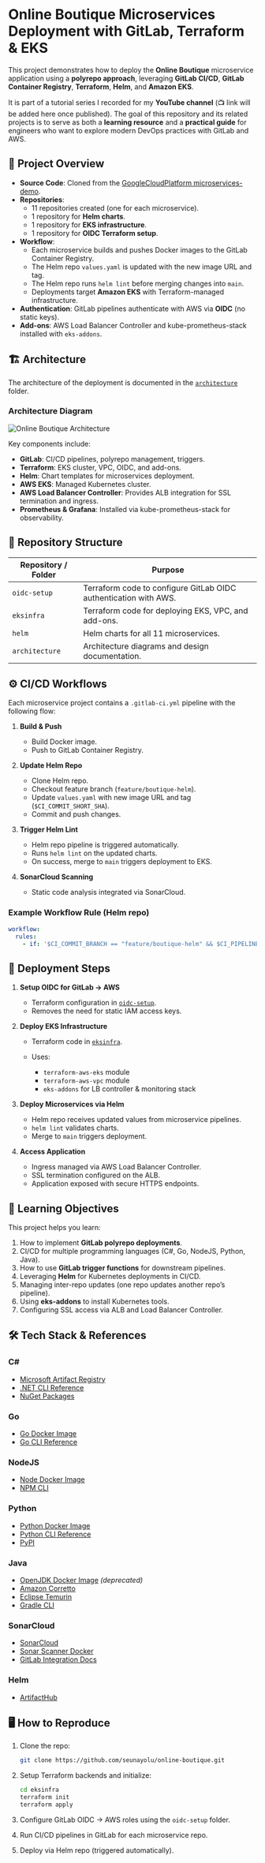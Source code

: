 # Online Boutique Microservices Deployment with GitLab, Terraform & EKS

This project demonstrates how to deploy the **Online Boutique** microservice application using a **polyrepo approach**, leveraging **GitLab CI/CD**, **GitLab Container Registry**, **Terraform**, **Helm**, and **Amazon EKS**.  

It is part of a tutorial series I recorded for my **YouTube channel** (📺 link will be added here once published). The goal of this repository and its related projects is to serve as both a **learning resource** and a **practical guide** for engineers who want to explore modern DevOps practices with GitLab and AWS.

## 📌 Project Overview

- **Source Code**: Cloned from the [GoogleCloudPlatform microservices-demo](https://github.com/GoogleCloudPlatform/microservices-demo).
- **Repositories**:
  - 11 repositories created (one for each microservice).
  - 1 repository for **Helm charts**.
  - 1 repository for **EKS infrastructure**.
  - 1 repository for **OIDC Terraform setup**.
- **Workflow**:
  - Each microservice builds and pushes Docker images to the GitLab Container Registry.
  - The Helm repo `values.yaml` is updated with the new image URL and tag.
  - The Helm repo runs `helm lint` before merging changes into `main`.
  - Deployments target **Amazon EKS** with Terraform-managed infrastructure.
- **Authentication**: GitLab pipelines authenticate with AWS via **OIDC** (no static keys).
- **Add-ons**: AWS Load Balancer Controller and kube-prometheus-stack installed with `eks-addons`.

## 🏗 Architecture

The architecture of the deployment is documented in the [`architecture`](https://github.com/seunayolu/online-boutique/tree/main/architecture) folder.  

### Architecture Diagram
![Online Boutique Architecture](https://github.com/seunayolu/online-boutique/blob/main/architecture/online-boutique-arch.png?raw=true)

Key components include:

- **GitLab**: CI/CD pipelines, polyrepo management, triggers.
- **Terraform**: EKS cluster, VPC, OIDC, and add-ons.
- **Helm**: Chart templates for microservices deployment.
- **AWS EKS**: Managed Kubernetes cluster.
- **AWS Load Balancer Controller**: Provides ALB integration for SSL termination and ingress.
- **Prometheus & Grafana**: Installed via kube-prometheus-stack for observability.

## 📂 Repository Structure

| Repository / Folder | Purpose |
|----------------------|---------|
| `oidc-setup` | Terraform code to configure GitLab OIDC authentication with AWS. |
| `eksinfra` | Terraform code for deploying EKS, VPC, and add-ons. |
| `helm` | Helm charts for all 11 microservices. |
| `architecture` | Architecture diagrams and design documentation. |

## ⚙️ CI/CD Workflows

Each microservice project contains a `.gitlab-ci.yml` pipeline with the following flow:

1. **Build & Push**  
   - Build Docker image.  
   - Push to GitLab Container Registry.

2. **Update Helm Repo**  
   - Clone Helm repo.  
   - Checkout feature branch (`feature/boutique-helm`).  
   - Update `values.yaml` with new image URL and tag (`$CI_COMMIT_SHORT_SHA`).  
   - Commit and push changes.

3. **Trigger Helm Lint**  
   - Helm repo pipeline is triggered automatically.  
   - Runs `helm lint` on the updated charts.  
   - On success, merge to `main` triggers deployment to EKS.

4. **SonarCloud Scanning**  
   - Static code analysis integrated via SonarCloud.

### Example Workflow Rule (Helm repo)
```yaml
workflow:
  rules:
    - if: '$CI_COMMIT_BRANCH == "feature/boutique-helm" && $CI_PIPELINE_SOURCE == "pipeline"'
```

## 🚀 Deployment Steps

1. **Setup OIDC for GitLab → AWS**

   * Terraform configuration in [`oidc-setup`](https://github.com/seunayolu/online-boutique/tree/main/oidc-setup).
   * Removes the need for static IAM access keys.

2. **Deploy EKS Infrastructure**

   * Terraform code in [`eksinfra`](https://github.com/seunayolu/online-boutique/tree/main/eksinfra).
   * Uses:

     * `terraform-aws-eks` module
     * `terraform-aws-vpc` module
     * `eks-addons` for LB controller & monitoring stack

3. **Deploy Microservices via Helm**

   * Helm repo receives updated values from microservice pipelines.
   * `helm lint` validates charts.
   * Merge to `main` triggers deployment.

4. **Access Application**

   * Ingress managed via AWS Load Balancer Controller.
   * SSL termination configured on the ALB.
   * Application exposed with secure HTTPS endpoints.

## 🎯 Learning Objectives

This project helps you learn:

1. How to implement **GitLab polyrepo deployments**.
2. CI/CD for multiple programming languages (C#, Go, NodeJS, Python, Java).
3. How to use **GitLab trigger functions** for downstream pipelines.
4. Leveraging **Helm** for Kubernetes deployments in CI/CD.
5. Managing inter-repo updates (one repo updates another repo’s pipeline).
6. Using **eks-addons** to install Kubernetes tools.
7. Configuring SSL access via ALB and Load Balancer Controller.

## 🛠 Tech Stack & References

### C\#

* [Microsoft Artifact Registry](https://mcr.microsoft.com/en-us/)
* [.NET CLI Reference](https://learn.microsoft.com/en-us/dotnet/core/tools/)
* [NuGet Packages](https://www.nuget.org/)

### Go

* [Go Docker Image](https://hub.docker.com/_/golang)
* [Go CLI Reference](https://pkg.go.dev/cmd/go)

### NodeJS

* [Node Docker Image](https://hub.docker.com/_/node)
* [NPM CLI](https://docs.npmjs.com/cli/v11/commands)

### Python

* [Python Docker Image](https://hub.docker.com/_/python)
* [Python CLI Reference](https://docs.python.org/3/using/cmdline.html)
* [PyPI](https://pypi.org/)

### Java

* [OpenJDK Docker Image](https://hub.docker.com/_/openjdk) *(deprecated)*
* [Amazon Corretto](https://hub.docker.com/_/amazoncorretto)
* [Eclipse Temurin](https://hub.docker.com/_/eclipse-temurin)
* [Gradle CLI](https://docs.gradle.org/8.5/userguide/command_line_interface_basics.html)

### SonarCloud

* [SonarCloud](https://sonarcloud.io)
* [Sonar Scanner Docker](https://hub.docker.com/r/sonarsource/sonar-scanner-cli)
* [GitLab Integration Docs](https://docs.sonarsource.com/sonarqube-cloud/managing-your-projects/administering-your-projects/devops-platform-integration/gitlab/)

### Helm

* [ArtifactHub](https://artifacthub.io/)

## 🖥 How to Reproduce

1. Clone the repo:

   ```bash
   git clone https://github.com/seunayolu/online-boutique.git
   ```

2. Setup Terraform backends and initialize:

   ```bash
   cd eksinfra
   terraform init
   terraform apply
   ```

3. Configure GitLab OIDC → AWS roles using the `oidc-setup` folder.

4. Run CI/CD pipelines in GitLab for each microservice repo.

5. Deploy via Helm repo (triggered automatically).


